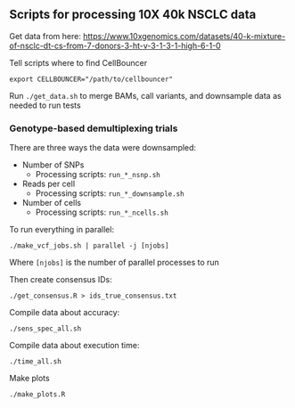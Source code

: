 ## Scripts for processing 10X 40k NSCLC data

Get data from here: https://www.10xgenomics.com/datasets/40-k-mixture-of-nsclc-dt-cs-from-7-donors-3-ht-v-3-1-3-1-high-6-1-0

Tell scripts where to find CellBouncer
```
export CELLBOUNCER="/path/to/cellbouncer"
```

Run `./get_data.sh` to merge BAMs, call variants, and downsample data as needed to run tests

### Genotype-based demultiplexing trials

There are three ways the data were downsampled: 
* Number of SNPs
  * Processing scripts: `run_*_nsnp.sh` 
* Reads per cell
  * Processing scripts: `run_*_downsample.sh`
* Number of cells
  * Processing scripts: `run_*_ncells.sh`

To run everything in parallel: 
```
./make_vcf_jobs.sh | parallel -j [njobs]
```
Where `[njobs]` is the number of parallel processes to run

Then create consensus IDs:
```
./get_consensus.R > ids_true_consensus.txt
```

Compile data about accuracy:
```
./sens_spec_all.sh
```
Compile data about execution time:
```
./time_all.sh
```

Make plots
```
./make_plots.R
```
